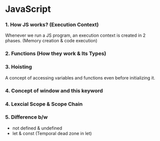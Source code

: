 # JavaScript 

### 1. How JS works? (Execution Context)
Whenever we run a JS program, an execution context is created in 2 phases. (Memory creation & code execution)
### 2. Functions (How they work & Its Types)
### 3. Hoisting 
A concept of accessing variables and functions even before initializing it.
### 4. Concept of window and this keyword
### 4. Lexcial Scope & Scope Chain
### 5. Difference b/w
 - not defined & undefined
 - let & const (Temporal dead zone in let)
